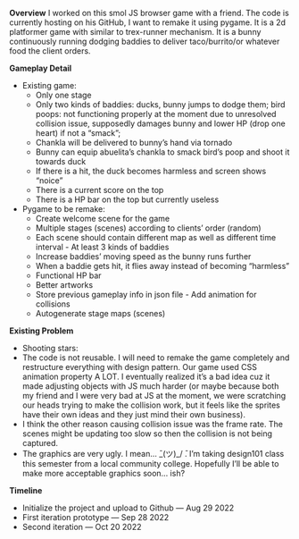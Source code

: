 **Overview**
I worked on this smol JS browser game with a friend. The code is currently hosting on his GitHub, I want to remake it using pygame. It is a 2d platformer game with similar to trex-runner mechanism. It is a bunny continuously running dodging baddies to deliver taco/burrito/or whatever food the client orders.

**Gameplay Detail**
- Existing game:
  - Only one stage
  - Only two kinds of baddies: ducks, bunny jumps to dodge them; bird poops: not functioning properly at the moment due to unresolved collision issue, supposedly
damages bunny and lower HP (drop one heart) if not a “smack”;
  - Chankla will be delivered to bunny’s hand via tornado
  - Bunny can equip abuelita’s chankla to smack bird’s poop and shoot it towards duck
  - If there is a hit, the duck becomes harmless and screen shows “noice”
  - There is a current score on the top
  - There is a HP bar on the top but currently useless
- Pygame to be remake:
  - Create welcome scene for the game
  - Multiple stages (scenes) according to clients’ order (random)
  - Each scene should contain different map as well as different time interval - At least 3 kinds of baddies
  - Increase baddies’ moving speed as the bunny runs further
  - When a baddie gets hit, it flies away instead of becoming “harmless”
  - Functional HP bar
  - Better artworks
  - Store previous gameplay info in json file - Add animation for collisions
  - Autogenerate stage maps (scenes)

**Existing Problem**
- Shooting stars:
- The code is not reusable. I will need to remake the game completely and restructure everything with design pattern. Our game used CSS animation property A LOT. I eventually realized it’s a bad idea cuz it made adjusting objects with JS much harder (or maybe because both my friend and I were very bad at JS at the moment, we were scratching our heads trying to make the collision work, but it feels like the sprites have their own ideas and they just mind their own business).
- I think the other reason causing collision issue was the frame rate. The scenes might be updating too slow so then the collision is not being captured.
- The graphics are very ugly. I mean...  ̄\_(ツ)_/ ̄. I’m taking design101 class this semester from a local community college. Hopefully I’ll be able to make more acceptable graphics soon... ish?

**Timeline**
- Initialize the project and upload to Github — Aug 29 2022
- First iteration prototype — Sep 28 2022
- Second iteration — Oct 20 2022
